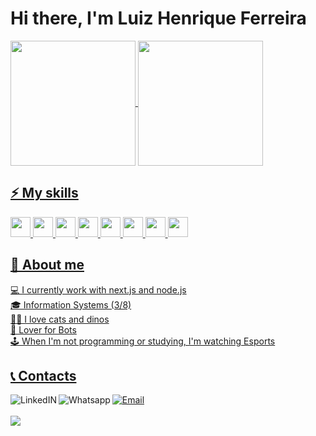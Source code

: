 # Hi there, I'm Luiz Henrique Ferreira

<div>
  <a href="https://github.com/LhuizF">
  <img align="center" height="200px" src="https://github-readme-stats.vercel.app/api?username=LhuizF&show_icons=true&theme=tokyonight&include_all_commits=true&count_private=true"/>
  <img align="center" height="200px" src="https://github-readme-stats.vercel.app/api/top-langs/?username=LhuizF&langs_count=4&theme=tokyonight"/>
</div>


## ⚡ My skills
<img height='32px' src='https://cdn.jsdelivr.net/gh/devicons/devicon/icons/javascript/javascript-original.svg' />
<img height='32px' src="https://cdn.jsdelivr.net/gh/devicons/devicon/icons/typescript/typescript-original.svg" />
<img height='32px' src="https://cdn.jsdelivr.net/gh/devicons/devicon/icons/html5/html5-original.svg" />
<img height='32px' src='https://cdn.jsdelivr.net/gh/devicons/devicon/icons/css3/css3-original.svg' />
<img height='32px' src='https://cdn.jsdelivr.net/gh/devicons/devicon/icons/nodejs/nodejs-original.svg' />
<img height='32px' src='https://cdn.jsdelivr.net/gh/devicons/devicon/icons/git/git-original.svg' />
<img height='32px' src="https://cdn.jsdelivr.net/gh/devicons/devicon/icons/react/react-original.svg" />
<img height='32px' src="https://cdn.jsdelivr.net/gh/devicons/devicon/icons/nextjs/nextjs-line.svg" />

## 👀 About me
💻 I currently work with next.js and node.js\
🎓 Information Systems (3/8)\
🐱‍🐉 I love cats and dinos\
🤖 Lover for Bots\
🕹️ When I'm not programming or studying, I'm watching Esports

## 📞 Contacts

<div>
  <a href="https://www.linkedin.com/in/luizhenrique-ferreira">
    <img alt="LinkedIN" align="left" src="https://img.shields.io/badge/LinkedIn-0077B5?style=for-the-badge&logo=linkedin&logoColor=white" />
  </a>
  <a href="https://api.whatsapp.com/send?phone=5524992739477">
    <img alt="Whatsapp" align="left" src="https://img.shields.io/badge/WhatsApp-25D366?style=for-the-badge&logo=whatsapp&logoColor=white" />
  </a>
  <a href="mailto:luizhff@gmail.com">
    <img alt="Email" src="https://img.shields.io/badge/Gmail-D14836?style=for-the-badge&logo=gmail&logoColor=white" />
  </a>
</div>
<br>
  <img style="margin-left: auto;margin-right: auto;" heicht="160" src="https://github-readme-streak-stats.herokuapp.com?user=LhuizF&theme=tokyonight&date_format=M%20j%5B%2C%20Y%5D">
